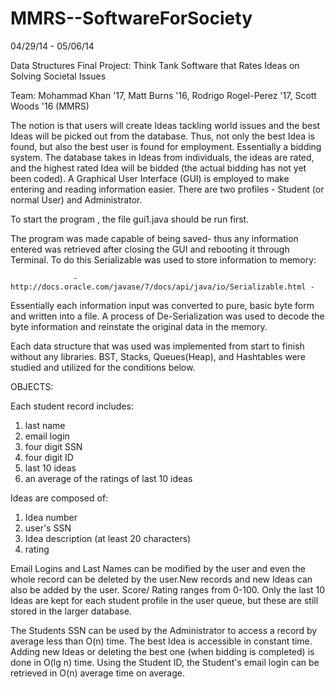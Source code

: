 MMRS--SoftwareForSociety
========================

04/29/14 - 05/06/14

Data Structures Final Project: Think Tank Software that Rates Ideas on Solving Societal Issues

Team: Mohammad Khan '17, Matt Burns '16, Rodrigo Rogel-Perez '17, Scott Woods '16 (MMRS)

The notion is that users will create Ideas tackling world issues and the best Ideas will be picked out from the database. Thus, not only the best Idea is found, but also the best user is found for employment. Essentially a bidding system. The database takes in Ideas from individuals, the ideas are rated, and the highest rated Idea will be bidded (the actual bidding has not yet been coded). A Graphical User Interface (GUI) is employed to make entering and reading information easier. There are two profiles - Student (or normal User) and Administrator. 

  To start the program , the file gui1.java should be run first. 

The program was made capable of being saved- thus any information entered was retrieved after closing the GUI and rebooting it through Terminal. To do this Serializable was used to store information to memory:          
            
                  -http://docs.oracle.com/javase/7/docs/api/java/io/Serializable.html - 

Essentially each information input was converted to pure, basic byte form and written into a file. A process of De-Serialization was used to decode the byte information and reinstate the original data in the memory.

Each data structure that was used was implemented from start to finish without any libraries. 
BST, Stacks, Queues(Heap), and Hashtables were studied and utilized for the conditions below. 

OBJECTS: 

Each student record includes:
1) last name
2) email login
3) four digit SSN 
4) four digit ID 
5) last 10 ideas
6) an average of the ratings of last 10 ideas

Ideas are composed of:
1) Idea number
2) user's SSN
3) Idea description (at least 20 characters)
4) rating

Email Logins and Last Names can be modified by the user and even the whole record can be deleted by the user.New records and new Ideas can also be added by the user. Score/ Rating ranges from 0-100. Only the last 10 Ideas are kept for each student profile in the user queue, but these are still stored in the larger database. 

The Students SSN can be used by the Administrator to access a record by average less than O(n) time.
The best Idea is accessible in constant time. 
Adding new Ideas or deleting the best one (when bidding is completed) is done in O(lg n) time.
Using the Student ID, the Student's email login can be retrieved in O(n) average time on average.







